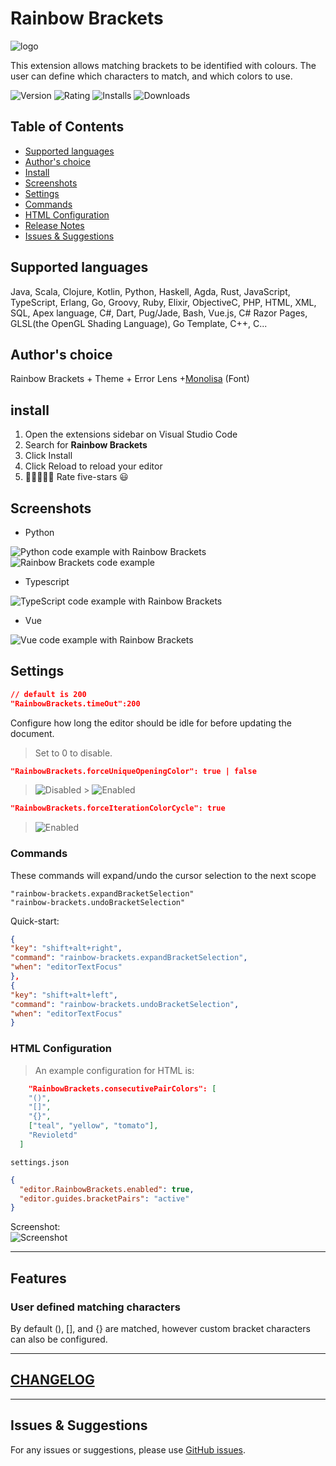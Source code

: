 # Rainbow Brackets

![logo](icon.png)

This extension allows matching brackets to be identified with colours. The user can define which characters to match, and which colors to use.

![Version](https://vsmarketplacebadge.apphb.com/version-short/tal7aouy.rainbow-bracket.svg?style=for-the-badge&colorA=252526&colorB=43A047&label=VERSION)
![Rating](https://vsmarketplacebadge.apphb.com/rating-short/tal7aouy.rainbow-bracket.svg?style=for-the-badge&colorA=252526&colorB=43A047&label=Rating)
![Installs](https://vsmarketplacebadge.apphb.com/installs-short/tal7aouy.rainbow-bracket.svg?style=for-the-badge&colorA=252526&colorB=43A047&label=Installs)
![Downloads](https://vsmarketplacebadge.apphb.com/downloads-short/tal7aouy.rainbow-bracket.svg?style=for-the-badge&colorA=252526&colorB=43A047&label=Downloads)

## Table of Contents

- [Supported languages](#supported-languages)
- [Author's choice](#authors-choice)
- [Install](#install)
- [Screenshots](#screenshots)
- [Settings](#settings)
- [Commands](#commands)
- [HTML Configuration](#html-configuration)
- [Release Notes](#changelog)
- [Issues & Suggestions](#issues--suggestions)

## Supported languages

Java, Scala, Clojure, Kotlin, Python, Haskell, Agda, Rust, JavaScript, TypeScript, Erlang, Go, Groovy, Ruby, Elixir, ObjectiveC, PHP, HTML, XML, SQL, Apex language, C#, Dart, Pug/Jade, Bash, Vue.js, C# Razor Pages, GLSL(the OpenGL Shading Language), Go Template, C++, C...

## Author's choice

Rainbow Brackets + Theme + Error Lens +[Monolisa](https://www.monolisa.dev/) (Font)

## install

1. Open the extensions sidebar on Visual Studio Code
1. Search for **Rainbow Brackets**
1. Click Install
1. Click Reload to reload your editor
1. 🌟🌟🌟🌟🌟 Rate five-stars 😃

## Screenshots

- Python

![Python code example with Rainbow Brackets](./images/python.png)
![Rainbow Brackets code example](./images/rainbow.png)

- Typescript

![TypeScript code example with Rainbow Brackets](./images/typescript.png)

- Vue

![Vue code example with Rainbow Brackets](./images/vue.png)

## Settings

```json
// default is 200
"RainbowBrackets.timeOut":200
```

Configure how long the editor should be idle for before updating the document.

> Set to 0 to disable.

```json
"RainbowBrackets.forceUniqueOpeningColor": true | false
```

> ![Disabled](images/forceUniqueOpeningColorDisabled.png "forceUniqueOpeningColor Disabled") > ![Enabled](images/forceUniqueOpeningColorEnabled.png "forceUniqueOpeningColor Enabled")

```json
"RainbowBrackets.forceIterationColorCycle": true
```

> ![Enabled](images/forceIterationColorCycleEnabled.png "forceIterationColorCycle Enabled")

### Commands

These commands will expand/undo the cursor selection to the next scope

`"rainbow-brackets.expandBracketSelection"`  
`"rainbow-brackets.undoBracketSelection"`

Quick-start:

```json
{
"key": "shift+alt+right",
"command": "rainbow-brackets.expandBracketSelection",
"when": "editorTextFocus"
},
{
"key": "shift+alt+left",
"command": "rainbow-brackets.undoBracketSelection",
"when": "editorTextFocus"
}
```

### HTML Configuration

> An example configuration for HTML is:

```json
    "RainbowBrackets.consecutivePairColors": [
    "()",
    "[]",
    "{}",
    ["teal", "yellow", "tomato"],
    "Revioletd"
  ]
```

`settings.json`

```json
{
  "editor.RainbowBrackets.enabled": true,
  "editor.guides.bracketPairs": "active"
}
```

Screenshot:  
![Screenshot](images/example.png "Rainbow Brackets")

---

## Features

### User defined matching characters

By default (), [], and {} are matched, however custom bracket characters can also be configured.

---

## [CHANGELOG](CHANGELOG.md)

---

## Issues & Suggestions

For any issues or suggestions, please use [GitHub issues](https://github.com/tal7aouy/RainbowBrackets/issues).
